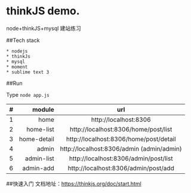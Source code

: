 # thinkJS demo.
node+thinkJS+mysql 建站练习

##Tech stack

```
* nodejs
* thinkJs
* mysql
* moment
* sublime text 3
```

##Run

Type ```node app.js```

| #           | module | url  |
| :---------- | --------:| :--: |
| 1  | home   | http://localhost:8306   |
| 2  | home-list    | http://localhost:8306/home/post/list  |
| 3  | home-detail | http://localhost:8306/home/post/detail  |
| 4  | admin    | http://localhost:8306/admin  (admin/admin) |
| 5  | admin-list    | http://localhost:8306/admin/post/list |
| 6  | admin-add | http://localhost:8306/admin/post/add  |


##快速入门
	文档地址：https://thinkjs.org/doc/start.html
